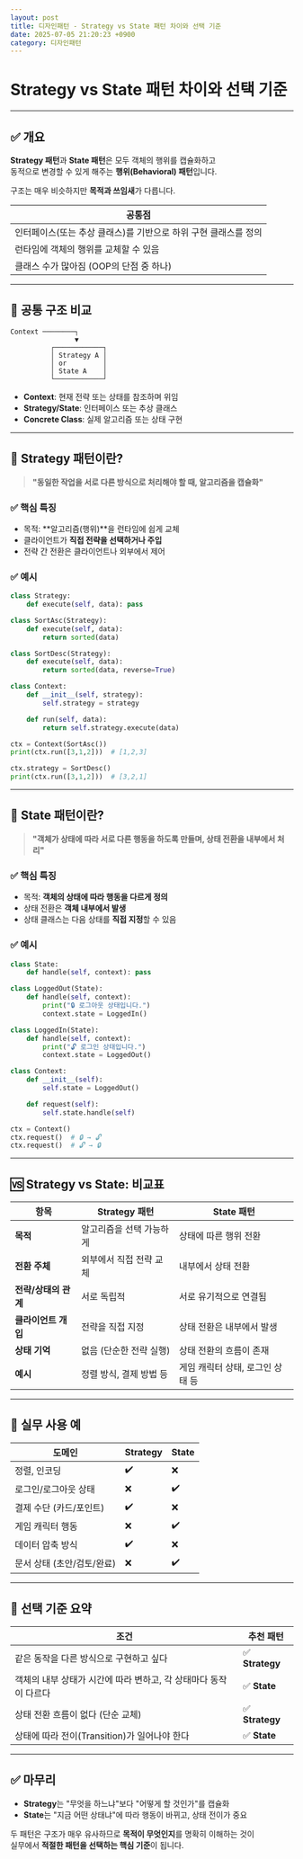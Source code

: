 ```yaml
---
layout: post
title: 디자인패턴 - Strategy vs State 패턴 차이와 선택 기준
date: 2025-07-05 21:20:23 +0900
category: 디자인패턴
---
```

# Strategy vs State 패턴 차이와 선택 기준

---

## ✅ 개요

**Strategy 패턴**과 **State 패턴**은 모두 객체의 행위를 캡슐화하고  
동적으로 변경할 수 있게 해주는 **행위(Behavioral) 패턴**입니다.

구조는 매우 비슷하지만 **목적과 쓰임새**가 다릅니다.

| 공통점 |
|--------|
| 인터페이스(또는 추상 클래스)를 기반으로 하위 구현 클래스를 정의 |
| 런타임에 객체의 행위를 교체할 수 있음 |
| 클래스 수가 많아짐 (OOP의 단점 중 하나) |

---

## 🧩 공통 구조 비교

```plaintext
Context ────────┐
                ▼
          ┌────────────┐
          │ Strategy A │
          │ or         │
          │ State A    │
          └────────────┘
```

- **Context**: 현재 전략 또는 상태를 참조하며 위임
- **Strategy/State**: 인터페이스 또는 추상 클래스
- **Concrete Class**: 실제 알고리즘 또는 상태 구현

---

## 🎯 Strategy 패턴이란?

> **"동일한 작업을 서로 다른 방식으로 처리해야 할 때, 알고리즘을 캡슐화"**

### ✅ 핵심 특징

- 목적: **알고리즘(행위)**을 런타임에 쉽게 교체
- 클라이언트가 **직접 전략을 선택하거나 주입**
- 전략 간 전환은 클라이언트나 외부에서 제어

### ✅ 예시

```python
class Strategy:
    def execute(self, data): pass

class SortAsc(Strategy):
    def execute(self, data):
        return sorted(data)

class SortDesc(Strategy):
    def execute(self, data):
        return sorted(data, reverse=True)

class Context:
    def __init__(self, strategy):
        self.strategy = strategy

    def run(self, data):
        return self.strategy.execute(data)

ctx = Context(SortAsc())
print(ctx.run([3,1,2]))  # [1,2,3]

ctx.strategy = SortDesc()
print(ctx.run([3,1,2]))  # [3,2,1]
```

---

## 🎯 State 패턴이란?

> **"객체가 상태에 따라 서로 다른 행동을 하도록 만들며, 상태 전환을 내부에서 처리"**

### ✅ 핵심 특징

- 목적: **객체의 상태에 따라 행동을 다르게 정의**
- 상태 전환은 **객체 내부에서 발생**
- 상태 클래스는 다음 상태를 **직접 지정**할 수 있음

### ✅ 예시

```python
class State:
    def handle(self, context): pass

class LoggedOut(State):
    def handle(self, context):
        print("🔒 로그아웃 상태입니다.")
        context.state = LoggedIn()

class LoggedIn(State):
    def handle(self, context):
        print("🔓 로그인 상태입니다.")
        context.state = LoggedOut()

class Context:
    def __init__(self):
        self.state = LoggedOut()

    def request(self):
        self.state.handle(self)

ctx = Context()
ctx.request()  # 🔒 → 🔓
ctx.request()  # 🔓 → 🔒
```

---

## 🆚 Strategy vs State: 비교표

| 항목 | Strategy 패턴 | State 패턴 |
|------|----------------|-------------|
| **목적** | 알고리즘을 선택 가능하게 | 상태에 따른 행위 전환 |
| **전환 주체** | 외부에서 직접 전략 교체 | 내부에서 상태 전환 |
| **전략/상태의 관계** | 서로 독립적 | 서로 유기적으로 연결됨 |
| **클라이언트 개입** | 전략을 직접 지정 | 상태 전환은 내부에서 발생 |
| **상태 기억** | 없음 (단순한 전략 실행) | 상태 전환의 흐름이 존재 |
| **예시** | 정렬 방식, 결제 방법 등 | 게임 캐릭터 상태, 로그인 상태 등 |

---

## 🧪 실무 사용 예

| 도메인 | Strategy | State |
|--------|----------|-------|
| 정렬, 인코딩 | ✔️ | ❌ |
| 로그인/로그아웃 상태 | ❌ | ✔️ |
| 결제 수단 (카드/포인트) | ✔️ | ❌ |
| 게임 캐릭터 행동 | ❌ | ✔️ |
| 데이터 압축 방식 | ✔️ | ❌ |
| 문서 상태 (초안/검토/완료) | ❌ | ✔️ |

---

## 🧠 선택 기준 요약

| 조건 | 추천 패턴 |
|------|------------|
| 같은 동작을 다른 방식으로 구현하고 싶다 | ✅ **Strategy** |
| 객체의 내부 상태가 시간에 따라 변하고, 각 상태마다 동작이 다르다 | ✅ **State** |
| 상태 전환 흐름이 없다 (단순 교체) | ✅ **Strategy** |
| 상태에 따라 전이(Transition)가 일어나야 한다 | ✅ **State** |

---

## ✅ 마무리

- **Strategy**는 "무엇을 하느냐"보다 "어떻게 할 것인가"를 캡슐화
- **State**는 "지금 어떤 상태냐"에 따라 행동이 바뀌고, 상태 전이가 중요

두 패턴은 구조가 매우 유사하므로 **목적이 무엇인지**를 명확히 이해하는 것이  
실무에서 **적절한 패턴을 선택하는 핵심 기준**이 됩니다.